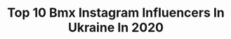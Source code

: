---
title: Top 10 Bmx Instagram Influencers In Ukraine In 2020
description: >-
  Find top bmx Instagram influencers in Ukraine in 2020. Most popular hashtags: #bmx #ridebmx #bmxstreet #bmxlife.
platform: Instagram
profiles:
  - username: "predelformat"
    fullname: >-
      ПРЕДЕЛЬНЫЙ
    location: "Ukraine"
    followers: 9674
    engagement: 1522
    commentsToLikes: 0.139143
    avatar: "https://scontent-ams4-1.cdninstagram.com/v/t51.2885-19/s150x150/76731480_2559969917661490_7354005401219629056_n.jpg?_nc_ht=scontent-ams4-1.cdninstagram.com&_nc_ohc=O619k62E-Z4AX_qU4iK&oh=4010f072430ce171ede5ccfab0b7e38f&oe=5EBAECCF"
    verified: false
    hashtags: "#kendamausa, #streetculture, #sweetskendamas, #vans"
  - username: "dima_zaiycev"
    fullname: >-
      Дима Зайцев
    location: "Ukraine"
    followers: 6666
    engagement: 3065
    commentsToLikes: 0.045435
    avatar: "https://scontent-den4-1.cdninstagram.com/v/t51.2885-19/s320x320/85132551_180644793235183_9027287173266669568_n.jpg?_nc_ht=scontent-den4-1.cdninstagram.com&_nc_ohc=53A5Oqeulk4AX8g8h-9&oh=7c730cbe277246e2035e65dc804a7b40&oe=5EA51F40"
    verified: false
    hashtags: "#bmx4life, #bmxpark, #bmxrace, #ceeklife"
  - username: "bod_fatman"
    fullname: >-
      🏠 XATA ⛪️
    location: "Ukraine"
    followers: 27432
    engagement: 2674
    commentsToLikes: 0.029395
    avatar: "https://scontent-lhr8-1.cdninstagram.com/v/t51.2885-19/s320x320/73427508_423882321620438_4806290166270394368_n.jpg?_nc_ht=scontent-lhr8-1.cdninstagram.com&_nc_ohc=zCfLQASqayoAX_gkQbj&oh=624efb1304dace41e1301d9dd24121c8&oe=5EBB0EDE"
    verified: false
    hashtags: "#streetbmx, #area51, #model, #challenge"
  - username: "zhenya.ovcharuk"
    fullname: >-
      Женя Овчарук
    location: "Ukraine"
    followers: 19845
    engagement: 1250
    commentsToLikes: 0.038716
    avatar: "https://scontent-nrt1-1.cdninstagram.com/v/t51.2885-19/s320x320/89264468_210215280342516_3792582329981992960_n.jpg?_nc_ht=scontent-nrt1-1.cdninstagram.com&_nc_ohc=mQJ-oFRaGEkAX_xN1uh&oh=446d1f1852d4095332dc1fb215157aec&oe=5EA3651E"
    verified: false
    hashtags: "#ride, #bmxfamily, #bmxallday, #bmxdirt"
  - username: "nesterov_stn"
    fullname: >-
      Andrew Nesterov
    location: "Ukraine"
    followers: 4856
    engagement: 3547
    commentsToLikes: 0.032519
    avatar: "https://scontent-amt2-1.cdninstagram.com/v/t51.2885-19/s320x320/83929757_1040658649633138_8041124083233980416_n.jpg?_nc_ht=scontent-amt2-1.cdninstagram.com&_nc_ohc=z-AsRT_wNFsAX-jGYIA&oh=d3344ab6a39bd05ddf01d01637ebb998&oe=5E83B27E"
    verified: false
    hashtags: "#bmxstreet, #bmxphotography, #satanshopcrew, #fiendbmx"
  - username: "5pegs"
    fullname: >-
      5PEGS
    location: "Ukraine"
    followers: 3916
    engagement: 1929
    commentsToLikes: 0.060024
    avatar: "https://scontent-lhr8-1.cdninstagram.com/v/t51.2885-19/s320x320/64975327_474457656706108_7135992126835261440_n.jpg?_nc_ht=scontent-lhr8-1.cdninstagram.com&_nc_ohc=fjHVHAKEa9IAX_yXf2h&oh=cbf61629c63bfc40fc7d7ffc627fb178&oe=5EBBC2FA"
    verified: false
    hashtags: "#bikelife, #bmxlife, #bikes, #pullupbar"
  - username: "alexander_shurva"
    fullname: >-
      Александр Руденко / Шурва
    location: "Ukraine"
    followers: 33510
    engagement: 1223
    commentsToLikes: 0.028100
    avatar: "https://scontent-ams4-1.cdninstagram.com/v/t51.2885-19/s320x320/41770920_1966174800113778_9012402302677417984_n.jpg?_nc_ht=scontent-ams4-1.cdninstagram.com&_nc_ohc=tuUvaTeKQogAX-CDWVv&oh=cdf1aaf8e79f44b516613ad94c9adfa2&oe=5E888434"
    verified: false
    hashtags: "#barcelona, #dreamtrickwithshurva"
  - username: "theyurbasshow"
    fullname: >-
      Yurii Illushchenko
    location: "Ukraine"
    followers: 7135
    engagement: 1319
    commentsToLikes: 0.049362
    avatar: "https://scontent-amt2-1.cdninstagram.com/v/t51.2885-19/s320x320/81970025_544748726129397_902884610466119680_n.jpg?_nc_ht=scontent-amt2-1.cdninstagram.com&_nc_ohc=CTFQlbaAn1gAX9ve25y&oh=a7757a9b05850c9ac201a7c3f3ef43a9&oe=5EBBFEAA"
    verified: false
    hashtags: "#sport, #thankyoubmx, #quarantin, #redbmx"
  - username: "dima_zurabyants"
    fullname: >-
      ДИМА ЗУРАБЬЯНЦ 🇺🇦
    location: "Ukraine"
    followers: 13813
    engagement: 1126
    commentsToLikes: 0.026336
    avatar: "https://scontent-lhr8-1.cdninstagram.com/v/t51.2885-19/s320x320/75572926_578412349371146_2013789871650373632_n.jpg?_nc_ht=scontent-lhr8-1.cdninstagram.com&_nc_ohc=Cou7B6zvpFUAX_99Kox&oh=ccd5d2ced99eff41cd3989f62dea6b5c&oe=5EBBBCC5"
    verified: false
    hashtags: "#staystrong, #bmxlife, #agentgirl, #chillnotskills"
  - username: "satan_shop_bmx"
    fullname: >-
      SATAN SHOP
    location: "Ukraine"
    followers: 9390
    engagement: 903
    commentsToLikes: 0.014837
    avatar: "https://scontent-ams4-1.cdninstagram.com/v/t51.2885-19/s320x320/15876441_128265094347144_8143142342631620608_n.jpg?_nc_ht=scontent-ams4-1.cdninstagram.com&_nc_ohc=SQp6hlmIBI0AX-tWNys&oh=2bf3aad23694e327fedec6c5876208f8&oe=5E84A3F0"
    verified: false
    hashtags: "#ridebmx, #bmx4life, #bmxparts, #ss20"
---